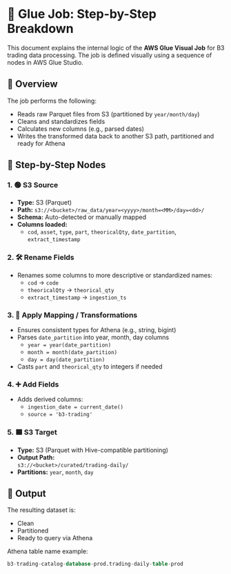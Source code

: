 # 🧠 Glue Job: Step-by-Step Breakdown

This document explains the internal logic of the **AWS Glue Visual Job** for B3 trading data processing. The job is defined visually using a sequence of nodes in AWS Glue Studio.

## 🔄 Overview

The job performs the following:

- Reads raw Parquet files from S3 (partitioned by `year/month/day`)
- Cleans and standardizes fields
- Calculates new columns (e.g., parsed dates)
- Writes the transformed data back to another S3 path, partitioned and ready for Athena

## 🧩 Step-by-Step Nodes

### 1. 🟢 **S3 Source**

- **Type:** S3 (Parquet)
- **Path:** `s3://<bucket>/raw_data/year=<yyyy>/month=<MM>/day=<dd>/`
- **Schema:** Auto-detected or manually mapped
- **Columns loaded:**
  - `cod`, `asset`, `type`, `part`, `theoricalQty`, `date_partition`, `extract_timestamp`

### 2. 🛠️ **Rename Fields**

- Renames some columns to more descriptive or standardized names:
  - `cod` → `code`
  - `theoricalQty` → `theorical_qty`
  - `extract_timestamp` → `ingestion_ts`

### 3. 🧮 **Apply Mapping / Transformations**

- Ensures consistent types for Athena (e.g., string, bigint)
- Parses `date_partition` into year, month, day columns
  - `year = year(date_partition)`
  - `month = month(date_partition)`
  - `day = day(date_partition)`
- Casts `part` and `theorical_qty` to integers if needed

### 4. ➕ **Add Fields**

- Adds derived columns:
  - `ingestion_date = current_date()`
  - `source = 'b3-trading'`

### 5. 🟦 **S3 Target**

- **Type:** S3 (Parquet with Hive-compatible partitioning)
- **Output Path:**  
  `s3://<bucket>/curated/trading-daily/`
- **Partitions:** `year`, `month`, `day`

## 🎯 Output

The resulting dataset is:

- Clean
- Partitioned
- Ready to query via Athena

Athena table name example:

```sql
b3-trading-catalog-database-prod.trading-daily-table-prod
```